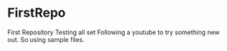 # FirstRepo
First Repository Testing all set 
Following a youtube to try something new out. So using sample files.
